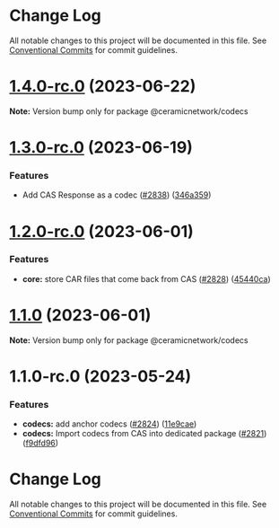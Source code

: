 # Change Log

All notable changes to this project will be documented in this file.
See [Conventional Commits](https://conventionalcommits.org) for commit guidelines.

# [1.4.0-rc.0](https://github.com/ceramicnetwork/js-ceramic/compare/@ceramicnetwork/codecs@1.3.0-rc.0...@ceramicnetwork/codecs@1.4.0-rc.0) (2023-06-22)

**Note:** Version bump only for package @ceramicnetwork/codecs





# [1.3.0-rc.0](https://github.com/ceramicnetwork/js-ceramic/compare/@ceramicnetwork/codecs@1.2.0-rc.0...@ceramicnetwork/codecs@1.3.0-rc.0) (2023-06-19)


### Features

* Add CAS Response as a codec ([#2838](https://github.com/ceramicnetwork/js-ceramic/issues/2838)) ([346a359](https://github.com/ceramicnetwork/js-ceramic/commit/346a359a978328d155e3dfa1a44f59946435dd9c))





# [1.2.0-rc.0](https://github.com/ceramicnetwork/js-ceramic/compare/@ceramicnetwork/codecs@1.1.0...@ceramicnetwork/codecs@1.2.0-rc.0) (2023-06-01)


### Features

* **core:** store CAR files that come back from CAS ([#2828](https://github.com/ceramicnetwork/js-ceramic/issues/2828)) ([45440ca](https://github.com/ceramicnetwork/js-ceramic/commit/45440cad18d7eb89e1b5c0838cb1df6b96bbe754))





# [1.1.0](https://github.com/ceramicnetwork/js-ceramic/compare/@ceramicnetwork/codecs@1.1.0-rc.0...@ceramicnetwork/codecs@1.1.0) (2023-06-01)

**Note:** Version bump only for package @ceramicnetwork/codecs





# 1.1.0-rc.0 (2023-05-24)


### Features

* **codecs:** add anchor codecs ([#2824](https://github.com/ceramicnetwork/js-ceramic/issues/2824)) ([11e9cae](https://github.com/ceramicnetwork/js-ceramic/commit/11e9caeabd77e72f46c86149ab4802acac679c7e))
* **codecs:** Import codecs from CAS into dedicated package ([#2821](https://github.com/ceramicnetwork/js-ceramic/issues/2821)) ([f9dfd96](https://github.com/ceramicnetwork/js-ceramic/commit/f9dfd96eb415c1e748fabf31275b9300b9831c09))





# Change Log

All notable changes to this project will be documented in this file. See
[Conventional Commits](https://conventionalcommits.org) for commit guidelines.
